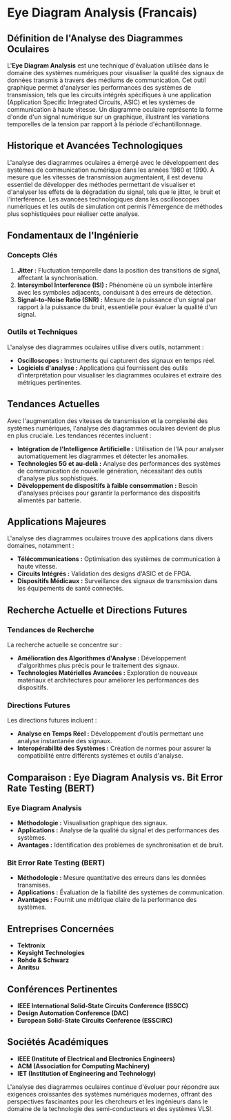 # Eye Diagram Analysis (Francais)

## Définition de l'Analyse des Diagrammes Oculaires

L'**Eye Diagram Analysis** est une technique d'évaluation utilisée dans le domaine des systèmes numériques pour visualiser la qualité des signaux de données transmis à travers des médiums de communication. Cet outil graphique permet d'analyser les performances des systèmes de transmission, tels que les circuits intégrés spécifiques à une application (Application Specific Integrated Circuits, ASIC) et les systèmes de communication à haute vitesse. Un diagramme oculaire représente la forme d'onde d'un signal numérique sur un graphique, illustrant les variations temporelles de la tension par rapport à la période d'échantillonnage. 

## Historique et Avancées Technologiques

L'analyse des diagrammes oculaires a émergé avec le développement des systèmes de communication numérique dans les années 1980 et 1990. À mesure que les vitesses de transmission augmentaient, il est devenu essentiel de développer des méthodes permettant de visualiser et d'analyser les effets de la dégradation du signal, tels que le jitter, le bruit et l'interférence. Les avancées technologiques dans les oscilloscopes numériques et les outils de simulation ont permis l'émergence de méthodes plus sophistiquées pour réaliser cette analyse.

## Fondamentaux de l'Ingénierie

### Concepts Clés

1. **Jitter :** Fluctuation temporelle dans la position des transitions de signal, affectant la synchronisation.
2. **Intersymbol Interference (ISI) :** Phénomène où un symbole interfère avec les symboles adjacents, conduisant à des erreurs de détection.
3. **Signal-to-Noise Ratio (SNR) :** Mesure de la puissance d'un signal par rapport à la puissance du bruit, essentielle pour évaluer la qualité d'un signal.

### Outils et Techniques 

L'analyse des diagrammes oculaires utilise divers outils, notamment :

- **Oscilloscopes :** Instruments qui capturent des signaux en temps réel.
- **Logiciels d'analyse :** Applications qui fournissent des outils d'interprétation pour visualiser les diagrammes oculaires et extraire des métriques pertinentes.

## Tendances Actuelles

Avec l'augmentation des vitesses de transmission et la complexité des systèmes numériques, l'analyse des diagrammes oculaires devient de plus en plus cruciale. Les tendances récentes incluent :

- **Intégration de l'Intelligence Artificielle :** Utilisation de l'IA pour analyser automatiquement les diagrammes et détecter les anomalies.
- **Technologies 5G et au-delà :** Analyse des performances des systèmes de communication de nouvelle génération, nécessitant des outils d'analyse plus sophistiqués.
- **Développement de dispositifs à faible consommation :** Besoin d'analyses précises pour garantir la performance des dispositifs alimentés par batterie.

## Applications Majeures

L'analyse des diagrammes oculaires trouve des applications dans divers domaines, notamment :

- **Télécommunications :** Optimisation des systèmes de communication à haute vitesse.
- **Circuits Intégrés :** Validation des designs d'ASIC et de FPGA.
- **Dispositifs Médicaux :** Surveillance des signaux de transmission dans les équipements de santé connectés.

## Recherche Actuelle et Directions Futures

### Tendances de Recherche

La recherche actuelle se concentre sur :

- **Amélioration des Algorithmes d'Analyse :** Développement d'algorithmes plus précis pour le traitement des signaux.
- **Technologies Matérielles Avancées :** Exploration de nouveaux matériaux et architectures pour améliorer les performances des dispositifs.

### Directions Futures

Les directions futures incluent :

- **Analyse en Temps Réel :** Développement d'outils permettant une analyse instantanée des signaux.
- **Interopérabilité des Systèmes :** Création de normes pour assurer la compatibilité entre différents systèmes et outils d'analyse.

## Comparaison : Eye Diagram Analysis vs. Bit Error Rate Testing (BERT)

### Eye Diagram Analysis

- **Méthodologie :** Visualisation graphique des signaux.
- **Applications :** Analyse de la qualité du signal et des performances des systèmes.
- **Avantages :** Identification des problèmes de synchronisation et de bruit.

### Bit Error Rate Testing (BERT)

- **Méthodologie :** Mesure quantitative des erreurs dans les données transmises.
- **Applications :** Évaluation de la fiabilité des systèmes de communication.
- **Avantages :** Fournit une métrique claire de la performance des systèmes.

## Entreprises Concernées

- **Tektronix**
- **Keysight Technologies**
- **Rohde & Schwarz**
- **Anritsu**

## Conférences Pertinentes

- **IEEE International Solid-State Circuits Conference (ISSCC)**
- **Design Automation Conference (DAC)**
- **European Solid-State Circuits Conference (ESSCIRC)**

## Sociétés Académiques

- **IEEE (Institute of Electrical and Electronics Engineers)**
- **ACM (Association for Computing Machinery)**
- **IET (Institution of Engineering and Technology)**

L'analyse des diagrammes oculaires continue d'évoluer pour répondre aux exigences croissantes des systèmes numériques modernes, offrant des perspectives fascinantes pour les chercheurs et les ingénieurs dans le domaine de la technologie des semi-conducteurs et des systèmes VLSI.